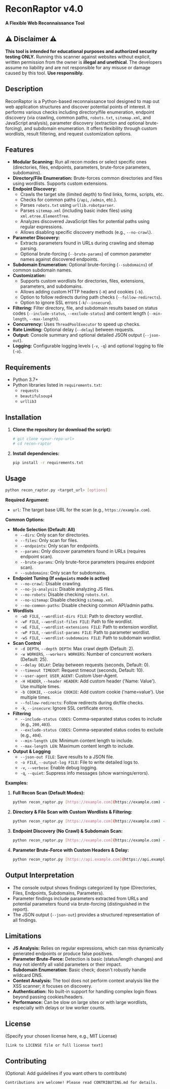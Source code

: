 # ReconRaptor v4.0

**A Flexible Web Reconnaissance Tool**

## ⚠️ Disclaimer ⚠️

**This tool is intended for educational purposes and authorized security testing ONLY.** Running this scanner against websites without explicit, written permission from the owner is **illegal and unethical**. The developers assume no liability and are not responsible for any misuse or damage caused by this tool. **Use responsibly.**

## Description

ReconRaptor is a Python-based reconnaissance tool designed to map out web application structures and discover potential points of interest. It performs various checks including directory/file enumeration, endpoint discovery (via crawling, common paths, `robots.txt`, `sitemap.xml`, and JavaScript analysis), parameter discovery (extraction and optional brute-forcing), and subdomain enumeration. It offers flexibility through custom wordlists, result filtering, and request customization options.

## Features

* **Modular Scanning:** Run all recon modes or select specific ones (directories, files, endpoints, parameters, brute-force parameters, subdomains).
* **Directory/File Enumeration:** Brute-forces common directories and files using wordlists. Supports custom extensions.
* **Endpoint Discovery:**
    * Crawls the target site (limited depth) to find links, forms, scripts, etc.
    * Checks for common paths (`/api`, `/admin`, etc.).
    * Parses `robots.txt` using `urllib.robotparser`.
    * Parses `sitemap.xml` (including basic index files) using `xml.etree.ElementTree`.
    * Analyzes discovered JavaScript files for potential paths using regular expressions.
    * Allows disabling specific discovery methods (e.g., `--no-crawl`).
* **Parameter Discovery:**
    * Extracts parameters found in URLs during crawling and sitemap parsing.
    * Optional brute-forcing (`--brute-params`) of common parameter names against discovered endpoints.
* **Subdomain Enumeration:** Optional brute-forcing (`--subdomains`) of common subdomain names.
* **Customization:**
    * Supports custom wordlists for directories, files, extensions, parameters, and subdomains.
    * Allows adding custom HTTP headers (`-H`) and cookies (`-b`).
    * Option to follow redirects during path checks (`--follow-redirects`).
    * Option to ignore SSL errors (`-k`/`--insecure`).
* **Filtering:** Filter directory, file, and subdomain results based on status codes (`--include-status`, `--exclude-status`) and content length (`--min-length`, `--max-length`).
* **Concurrency:** Uses `ThreadPoolExecutor` to speed up checks.
* **Rate Limiting:** Optional delay (`--delay`) between requests.
* **Output:** Console summary and optional detailed JSON output (`--json-out`).
* **Logging:** Configurable logging levels (`-v`, `-q`) and optional logging to file (`-o`).

## Requirements

* Python 3.7+
* Python libraries listed in `requirements.txt`:
    * `requests`
    * `beautifulsoup4`
    * `urllib3`

## Installation

1.  **Clone the repository (or download the script):**
    ```bash
    # git clone <your-repo-url>
    # cd recon-raptor
    ```
2.  **Install dependencies:**
    ```bash
    pip install -r requirements.txt
    ```

## Usage

```bash
python recon_raptor.py <target_url> [options]
```

**Required Argument:**

* `url`: The target base URL for the scan (e.g., `https://example.com`).

**Common Options:**

* **Mode Selection (Default: All)**
    * `--dirs`: Only scan for directories.
    * `--files`: Only scan for files.
    * `--endpoints`: Only scan for endpoints.
    * `--params`: Only discover parameters found in URLs (requires endpoint scan).
    * `--brute-params`: Only brute-force parameters (requires endpoint scan).
    * `--subdomains`: Only scan for subdomains.
* **Endpoint Tuning (If `endpoints` mode is active)**
    * `--no-crawl`: Disable crawling.
    * `--no-js-analysis`: Disable analyzing JS files.
    * `--no-robots`: Disable checking `robots.txt`.
    * `--no-sitemap`: Disable checking `sitemap.xml`.
    * `--no-common-paths`: Disable checking common API/admin paths.
* **Wordlists**
    * `-wD FILE`, `--wordlist-dirs FILE`: Path to directory wordlist.
    * `-wF FILE`, `--wordlist-files FILE`: Path to file wordlist.
    * `-wE FILE`, `--wordlist-extensions FILE`: Path to extension wordlist.
    * `-wP FILE`, `--wordlist-params FILE`: Path to parameter wordlist.
    * `-wS FILE`, `--wordlist-subdomains FILE`: Path to subdomain wordlist.
* **Scan Control**
    * `-d DEPTH`, `--depth DEPTH`: Max crawl depth (Default: 2).
    * `-w WORKERS`, `--workers WORKERS`: Number of concurrent workers (Default: 25).
    * `--delay DELAY`: Delay between requests (seconds, Default: 0).
    * `--timeout TIMEOUT`: Request timeout (seconds, Default: 10).
    * `--user-agent USER_AGENT`: Custom User-Agent.
    * `-H HEADER`, `--header HEADER`: Add custom header ('Name: Value'). Use multiple times.
    * `-b COOKIE`, `--cookie COOKIE`: Add custom cookie ('name=value'). Use multiple times.
    * `--follow-redirects`: Follow redirects during dir/file checks.
    * `-k`, `--insecure`: Ignore SSL certificate errors.
* **Filtering**
    * `--include-status CODES`: Comma-separated status codes to include (e.g., `200,403`).
    * `--exclude-status CODES`: Comma-separated status codes to exclude (e.g., `404`).
    * `--min-length LEN`: Minimum content length to include.
    * `--max-length LEN`: Maximum content length to include.
* **Output & Logging**
    * `--json-out FILE`: Save results to a JSON file.
    * `-o FILE`, `--output-log FILE`: File to write detailed logs to.
    * `-v`, `--verbose`: Enable debug logging.
    * `-q`, `--quiet`: Suppress info messages (show warnings/errors).

**Examples:**

1.  **Full Recon Scan (Default Modes):**
    ```bash
    python recon_raptor.py [https://example.com](https://example.com) -v -o scan.log --json-out results.json
    ```

2.  **Directory & File Scan with Custom Wordlists & Filtering:**
    ```bash
    python recon_raptor.py [https://example.com](https://example.com) --dirs --files -wD common_dirs.txt -wF common_files.txt --include-status 200,403 --min-length 10
    ```

3.  **Endpoint Discovery (No Crawl) & Subdomain Scan:**
    ```bash
    python recon_raptor.py [https://example.com](https://example.com) --endpoints --no-crawl --subdomains -wS subdomains.txt
    ```

4.  **Parameter Brute-Force with Custom Headers & Delay:**
    ```bash
    python recon_raptor.py [https://api.example.com](https://api.example.com) --brute-params -H "Authorization: Bearer ..." -b "session=xyz" --delay 0.1
    ```

## Output Interpretation

* The console output shows findings categorized by type (Directories, Files, Endpoints, Subdomains, Parameters).
* Parameter findings include parameters extracted from URLs and potential parameters found via brute-forcing (distinguished in the report).
* The JSON output (`--json-out`) provides a structured representation of all findings.

## Limitations

* **JS Analysis:** Relies on regular expressions, which can miss dynamically generated endpoints or produce false positives.
* **Parameter Brute-Force:** Detection is basic (status/length changes) and may not identify all valid parameters or their impact.
* **Subdomain Enumeration:** Basic check; doesn't robustly handle wildcard DNS.
* **Context Analysis:** The tool does not perform context analysis like the XSS scanner; it focuses on discovery.
* **Authentication:** No built-in support for handling complex login flows beyond passing cookies/headers.
* **Performance:** Can be slow on large sites or with large wordlists, especially with delays or low worker counts.

## License

(Specify your chosen license here, e.g., MIT License)

```
[Link to LICENSE file or full license text]
```

## Contributing

(Optional: Add guidelines if you want others to contribute)

```
Contributions are welcome! Please read CONTRIBUTING.md for details.
